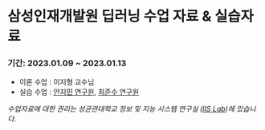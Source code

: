 # 삼성인재개발원 딥러닝 수업 자료 & 실습자료
### 기간: 2023.01.09 ~ 2023.01.13
- 이론 수업 : 이지형 교수님
- 실습 수업 : [안지민 연구원](https://github.com/jiminAn), [최준수 연구원](https://github.com/obeychoi0120)

*수업자료에 대한 권리는 성균관대학교 정보 및 지능 시스템 연구실 ([IIS Lab](http://iislab.skku.edu/iish/))에 있습니다.*
